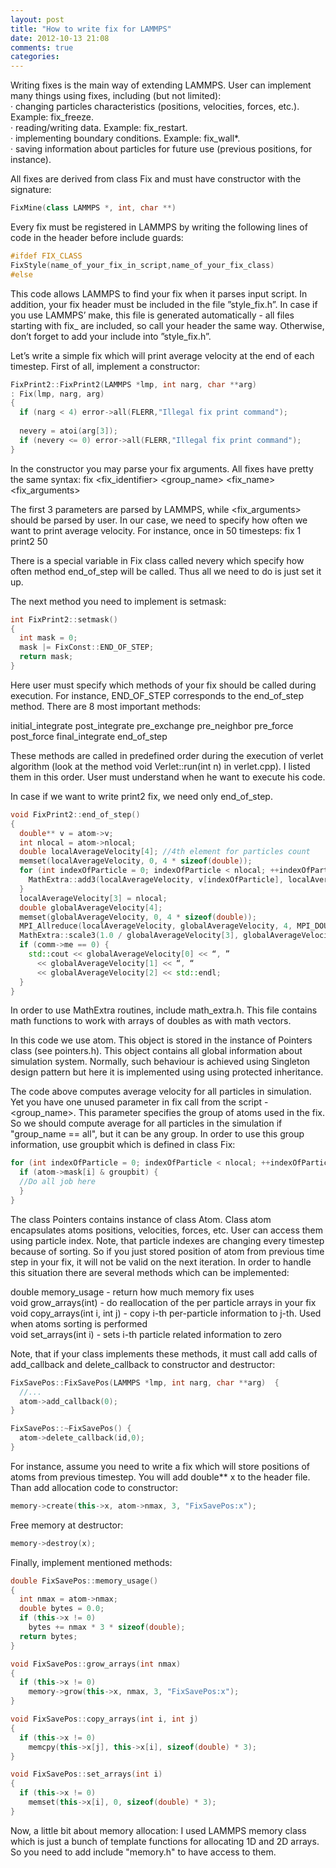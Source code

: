```yaml
---
layout: post
title: "How to write fix for LAMMPS"
date: 2012-10-13 21:08
comments: true
categories: 
---
```


Writing fixes is the main way of extending LAMMPS.  User can implement many things using fixes, including (but not limited):<br>
·      changing particles characteristics (positions, velocities, forces, etc.). Example: fix_freeze.<br>
·      reading/writing data. Example: fix_restart.<br>
·      implementing boundary conditions. Example: fix_wall*.<br>
·      saving information about particles for future use (previous positions, for instance).
<!--more-->
All fixes are derived from class Fix and must have constructor with the signature:
```c++
FixMine(class LAMMPS *, int, char **)
```
Every fix must be registered in LAMMPS by writing the following lines of code in the header before include guards:
```c++
#ifdef FIX_CLASS
FixStyle(name_of_your_fix_in_script,name_of_your_fix_class)
#else
```
This code allows LAMMPS to find your fix when it parses input script. In addition, your fix header must be included in the file ”style_fix.h”. In case if you use LAMMPS’ make, this file is generated automatically - all files starting with fix_ are included, so call your header the same way. Otherwise, don’t forget to add your include into ”style_fix.h”.
 
Let’s write a simple fix which will print average velocity at the end of each timestep. First of all, implement a constructor:
```c++ 
FixPrint2::FixPrint2(LAMMPS *lmp, int narg, char **arg)
: Fix(lmp, narg, arg)
{
  if (narg < 4) error->all(FLERR,"Illegal fix print command");
 
  nevery = atoi(arg[3]);
  if (nevery <= 0) error->all(FLERR,"Illegal fix print command");
}
``` 
In the constructor you may parse your fix arguments. All fixes have pretty the same syntax:
fix \<fix_identifier\> \<group_name\> \<fix_name\> \<fix_arguments\>

The first 3 parameters are parsed by LAMMPS, while <fix_arguments> should be parsed by user. In our case, we need to specify how often we want to print average velocity. For instance, once in 50 timesteps:
fix 1 print2 50

There is a special variable in Fix class called nevery which specify how often method end_of_step will be called. Thus all we need to do is just set it up.
 
The next method you need to implement is setmask:
```c++
int FixPrint2::setmask()
{
  int mask = 0;
  mask |= FixConst::END_OF_STEP;
  return mask;
}
``` 
Here user must specify which methods of your fix should be called during execution. For instance, END_OF_STEP corresponds to the end_of_step method. There are 8 most important methods:
 
initial_integrate
post_integrate
pre_exchange
pre_neighbor
pre_force
post_force
final_integrate
end_of_step
 
These methods are called in predefined order during the execution of verlet algorithm (look at the method void Verlet::run(int n) in verlet.cpp). I listed them in this order. 
User must understand when he want to execute his code.
 
In case if we want to write print2 fix, we need only end_of_step.
```c++
void FixPrint2::end_of_step()
{
  double** v = atom->v;
  int nlocal = atom->nlocal;
  double localAverageVelocity[4]; //4th element for particles count
  memset(localAverageVelocity, 0, 4 * sizeof(double));
  for (int indexOfParticle = 0; indexOfParticle < nlocal; ++indexOfParticle) {
    MathExtra::add3(localAverageVelocity, v[indexOfParticle], localAverageVelocity);
  }
  localAverageVelocity[3] = nlocal;
  double globalAverageVelocity[4];
  memset(globalAverageVelocity, 0, 4 * sizeof(double));
  MPI_Allreduce(localAverageVelocity, globalAverageVelocity, 4, MPI_DOUBLE, MPI_SUM, world);
  MathExtra::scale3(1.0 / globalAverageVelocity[3], globalAverageVelocity);
  if (comm->me == 0) {
    std::cout << globalAverageVelocity[0] << “, ”
      << globalAverageVelocity[1] << “, “ 
      << globalAverageVelocity[2] << std::endl;
  }
}
``` 
In order to use MathExtra routines, include math_extra.h. This file contains math functions to work with arrays of doubles as with math vectors.

In this code we use atom. This object is stored in the instance of Pointers class (see pointers.h). This object contains all global information about simulation system. 
Normally, such behaviour is achieved using Singleton design pattern but here it is implemented using using protected inheritance.

The code above computes average velocity for all particles in simulation. Yet you have one unused parameter in fix call from the script - \<group_name\>. This parameter specifies the group of atoms used in the fix. So we should compute average for all particles in the simulation if  \"group_name == all\", but it can be any group. 
In order to use this group information, use groupbit which is defined in class Fix:
```c++
for (int indexOfParticle = 0; indexOfParticle < nlocal; ++indexOfParticle) {
  if (atom->mask[i] & groupbit) {
  //Do all job here
  }
}
```
The class Pointers contains instance of class Atom. Class atom encapsulates atoms positions, velocities, forces, etc. User can access them using particle index. Note, that particle indexes are changing every timestep because of sorting. So if you just stored position of atom from previous time step in your fix, it will not be valid on the next iteration. In order to handle this situation there are several methods which can be implemented:

  double memory_usage - return how much memory fix uses <br>
  void grow_arrays(int) - do reallocation of the per particle arrays in your fix <br>
  void copy_arrays(int i, int j) - copy i-th per-particle information to j-th. Used when atoms sorting is performed <br>
  void set_arrays(int i) - sets i-th particle related information to zero  <br>

Note, that if your class implements these methods, it must call add calls of add_callback and delete_callback to constructor and destructor:
```c++
FixSavePos::FixSavePos(LAMMPS *lmp, int narg, char **arg)  {
  //...
  atom->add_callback(0);
}

FixSavePos::~FixSavePos() {
  atom->delete_callback(id,0);
}
```

For instance, assume you need to write a fix which will store positions of atoms from previous timestep. You will add double** x to the header file. Than add allocation code to constructor:
```c++
memory->create(this->x, atom->nmax, 3, "FixSavePos:x");
```
Free memory at destructor:
```c++
memory->destroy(x);
```
Finally, implement mentioned methods:
```c++
double FixSavePos::memory_usage()
{
  int nmax = atom->nmax;
  double bytes = 0.0;
  if (this->x != 0)
    bytes += nmax * 3 * sizeof(double);
  return bytes;
}

void FixSavePos::grow_arrays(int nmax)
{
  if (this->x != 0)
    memory->grow(this->x, nmax, 3, "FixSavePos:x");
}

void FixSavePos::copy_arrays(int i, int j)
{
  if (this->x != 0)
    memcpy(this->x[j], this->x[i], sizeof(double) * 3);
}

void FixSavePos::set_arrays(int i)
{
  if (this->x != 0)
    memset(this->x[i], 0, sizeof(double) * 3);
}
```
Now, a little bit about memory allocation: I used LAMMPS memory class which is just a bunch of template functions for allocating 1D and 2D arrays. So you need to add include "memory.h" to have access to them.
